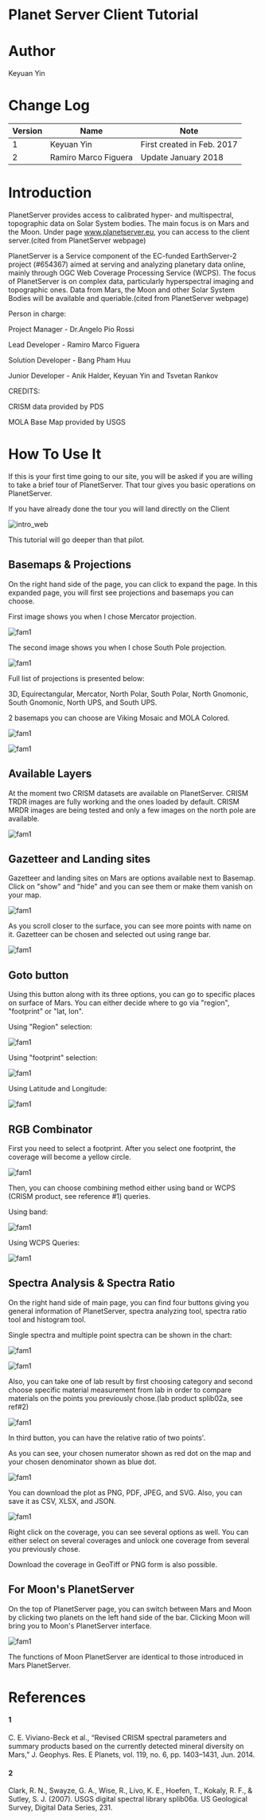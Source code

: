 # Planet Server Client Tutorial

# Author
Keyuan Yin

# Change Log

|Version|Name|Note|
|---|---|---|
|1|Keyuan Yin|First created in Feb. 2017|
|2|Ramiro Marco Figuera|Update January 2018|

# Introduction

PlanetServer provides access to calibrated hyper- and multispectral, topographic data on Solar System bodies. The main focus is on Mars and the Moon. Under page www.planetserver.eu, you can access to the client server.(cited from PlanetServer webpage)  

PlanetServer is a Service component of the EC-funded EarthServer-2 project (#654367) aimed at serving and analyzing planetary data online, mainly through OGC Web Coverage Processing Service (WCPS). The focus of PlanetServer is on complex data, particularly hyperspectral imaging and topographic ones. Data from Mars, the Moon and other Solar System Bodies will be available and queriable.(cited from PlanetServer webpage)  

Person in charge:  

Project Manager - Dr.Angelo Pio Rossi  

Lead Developer - Ramiro Marco Figuera  

Solution Developer - Bang Pham Huu  

Junior Developer - Anik Halder, Keyuan Yin and Tsvetan Rankov  

CREDITS:  

CRISM data provided by PDS  

MOLA Base Map provided by USGS

# How To Use It

If this is your first time going to our site, you will be asked if you are willing to take a brief tour of PlanetServer. That tour gives you basic operations on PlanetServer.

If you have already done the tour you will land directly on the Client

![intro_web](images/intro_web.png)


This tutorial will go deeper than that pilot.

## Basemaps & Projections

On the right hand side of the page, you can click to expand the page. In this expanded page, you will first see projections and basemaps you can choose.  

First image shows you when I chose Mercator projection.  

![fam1](images/mercator.png)


The second image shows you when I chose South Pole projection.  

![fam1](images/south_pole.png)


Full list of projections is presented below:  

3D, Equirectangular, Mercator, North Polar, South Polar, North Gnomonic, South Gnomonic, North UPS, and South UPS.  

2 basemaps you can choose are Viking Mosaic and MOLA Colored.  

![fam1](images/viking.png)


![fam1](images/mola.png)


## Available Layers

At the moment two CRISM datasets are available on PlanetServer. CRISM TRDR images are fully working and the ones loaded by default. CRISM MRDR images are being tested and only a few images on the north pole are available.

![fam1](images/mrdr.png)

## Gazetteer and Landing sites

Gazetteer and landing sites on Mars are options available next to Basemap. Click on "show" and "hide" and you can see them or make them vanish on your map.

![fam1](images/landing.png)

As you scroll closer to the surface, you can see more points with name on it. Gazetteer can be chosen and selected out using range bar.    

![fam1](images/gaz.png)

## Goto button

Using this button along with its three options, you can go to specific places on surface of Mars. You can either decide where to go via "region", "footprint" or "lat, lon".  


Using "Region" selection:  

![fam1](images/goto_name.png)

Using "footprint" selection:  

![fam1](images/goto_image.png)

Using Latitude and Longitude:

![fam1](images/goto_latlong.png)

## RGB Combinator

First you need to select a footprint. After you select one footprint, the coverage will become a yellow circle.  

![fam1](images/selected.png)

Then, you can choose combining method either using band or WCPS (CRISM product, see reference #1) queries.  

Using band:  

![fam1](images/band_select.png)

Using WCPS Queries:  

![fam1](images/wcps_query.png)

## Spectra Analysis & Spectra Ratio

On the right hand side of main page, you can find four buttons giving you general information of PlanetServer, spectra analyzing tool, spectra ratio tool and histogram tool.  

Single spectra and multiple point spectra can be shown in the chart:

![fam1](images/single_spectra.png)

![fam1](images/multiple.png)

Also, you can take one of lab result by first choosing category and second choose specific material measurement from lab in order to compare materials on the points you previously chose.(lab product splib02a, see ref#2)  

![fam1](images/compare_spectra.png)

In third button, you can have the relative ratio of two points'.  

As you can see, your chosen numerator shown as red dot on the map and your chosen denominator shown as blue dot.  

![fam1](images/ratio.png)

You can download the plot as PNG, PDF, JPEG, and SVG. Also, you can save it as CSV, XLSX, and JSON.

![fam1](images/cont_menu_II.png)

Right click on the coverage, you can see several options as well. You can either select on several coverages and unlock one coverage from several you previously chose.  

Download the coverage in GeoTiff or PNG form is also possible.  


## For Moon's PlanetServer

On the top of PlanetServer page, you can switch between Mars and Moon by clicking two planets on the left hand side of the bar. Clicking Moon will bring you to Moon's PlanetServer interface.  

![fam1](images/moon.png)

The functions of Moon PlanetServer are identical to those introduced in Mars PlanetServer.  

# References

#### 1
C. E. Viviano-Beck et al., “Revised CRISM spectral parameters and summary products based on the currently detected mineral diversity on Mars,” J. Geophys. Res. E Planets, vol. 119, no. 6, pp. 1403–1431, Jun. 2014.

#### 2
Clark, R. N., Swayze, G. A., Wise, R., Livo, K. E., Hoefen, T., Kokaly, R. F., & Sutley, S. J. (2007). USGS digital spectral library splib06a. US Geological Survey, Digital Data Series, 231.
